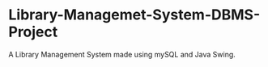 # Library-Managemet-System-DBMS-Project
A Library Management System made using mySQL and Java Swing.

